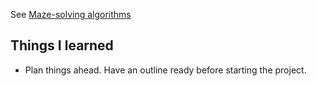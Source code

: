 See [Maze-solving algorithms](https://en.wikipedia.org/wiki/Maze-solving_algorithm)

## Things I learned

- Plan things ahead. Have an outline ready before starting the project.
